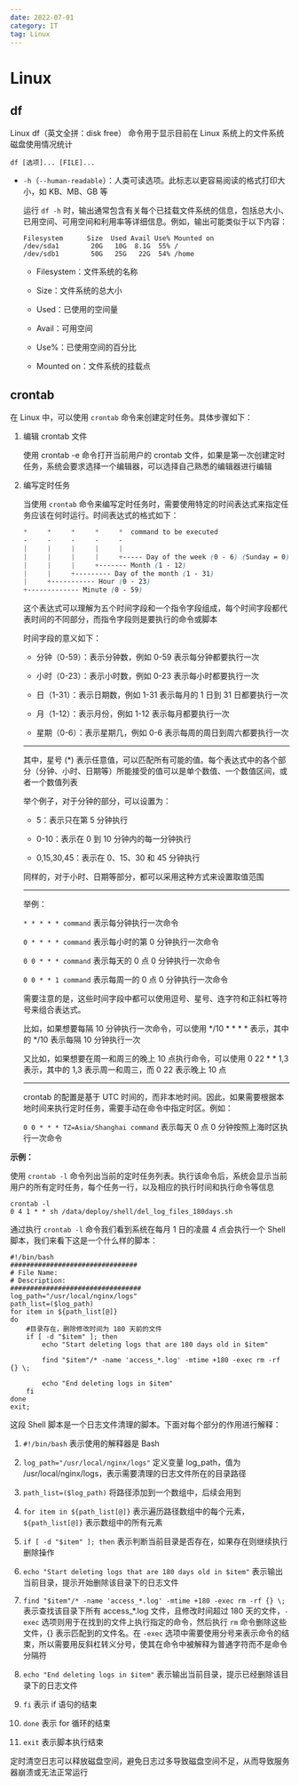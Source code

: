 ```yaml
---
date: 2022-07-01
category: IT
tag: Linux
---
```


# Linux

<!-- more -->

## df

Linux df（英文全拼：disk free） 命令用于显示目前在 Linux 系统上的文件系统磁盘使用情况统计

```shell
df [选项]... [FILE]...
```

- `-h`（`--human-readable`）：人类可读选项。此标志以更容易阅读的格式打印大小，如 KB、MB、GB 等

    运行 `df -h` 时，输出通常包含有关每个已挂载文件系统的信息，包括总大小、已用空间、可用空间和利用率等详细信息。例如，输出可能类似于以下内容：
    
    ```shell
    Filesystem      Size  Used Avail Use% Mounted on
    /dev/sda1        20G   10G  8.1G  55% /
    /dev/sdb1        50G   25G   22G  54% /home
    ```

  - Filesystem：文件系统的名称

  - Size：文件系统的总大小

  - Used：已使用的空间量

  - Avail：可用空间

  - Use%：已使用空间的百分比

  - Mounted on：文件系统的挂载点

## crontab

在 Linux 中，可以使用 `crontab` 命令来创建定时任务。具体步骤如下：

1. 编辑 crontab 文件

    使用 crontab -e 命令打开当前用户的 crontab 文件，如果是第一次创建定时任务，系统会要求选择一个编辑器，可以选择自己熟悉的编辑器进行编辑

2. 编写定时任务

    当使用 `crontab` 命令来编写定时任务时，需要使用特定的时间表达式来指定任务应该在何时运行。时间表达式的格式如下：

    ```scss
    *     *     *     *     *  command to be executed
    -     -     -     -     -
    |     |     |     |     |
    |     |     |     |     +----- Day of the week (0 - 6) (Sunday = 0)
    |     |     |     +------- Month (1 - 12)
    |     |     +--------- Day of the month (1 - 31)
    |     +----------- Hour (0 - 23)
    +------------- Minute (0 - 59)
    ```

    这个表达式可以理解为五个时间字段和一个指令字段组成，每个时间字段都代表时间的不同部分，而指令字段则是要执行的命令或脚本

    时间字段的意义如下：

    - 分钟（0-59）：表示分钟数，例如 0-59 表示每分钟都要执行一次

    - 小时（0-23）：表示小时数，例如 0-23 表示每小时都要执行一次

    - 日（1-31）：表示日期数，例如 1-31 表示每月的 1 日到 31 日都要执行一次

    - 月（1-12）：表示月份，例如 1-12 表示每月都要执行一次

    - 星期（0-6）：表示星期几，例如 0-6 表示每周的周日到周六都要执行一次

    ---

    其中，星号 (*) 表示任意值，可以匹配所有可能的值。每个表达式中的各个部分（分钟、小时、日期等）所能接受的值可以是单个数值、一个数值区间，或者一个数值列表

    举个例子，对于分钟的部分，可以设置为：

    - 5：表示只在第 5 分钟执行

    - 0-10：表示在 0 到 10 分钟内的每一分钟执行

    - 0,15,30,45：表示在 0、15、30 和 45 分钟执行

    同样的，对于小时、日期等部分，都可以采用这种方式来设置取值范围

    ---

    举例：

    `* * * * * command` 表示每分钟执行一次命令

    `0 * * * * command` 表示每小时的第 0 分钟执行一次命令

    `0 0 * * * command` 表示每天的 0 点 0 分钟执行一次命令

    `0 0 * * 1 command` 表示每周一的 0 点 0 分钟执行一次命令

    需要注意的是，这些时间字段中都可以使用逗号、星号、连字符和正斜杠等符号来组合表达式。

    比如，如果想要每隔 10 分钟执行一次命令，可以使用 */10 * * * * 表示，其中的 */10 表示每隔 10 分钟执行一次

    又比如，如果想要在周一和周三的晚上 10 点执行命令，可以使用 0 22 * * 1,3 表示，其中的 1,3 表示周一和周三，而 0 22 表示晚上 10 点

    ---

    crontab 的配置是基于 UTC 时间的，而非本地时间。因此，如果需要根据本地时间来执行定时任务，需要手动在命令中指定时区。例如：

    `0 0 * * * TZ=Asia/Shanghai command` 表示每天 0 点 0 分钟按照上海时区执行一次命令

**示例：**

使用 `crontab -l` 命令列出当前的定时任务列表。执行该命令后，系统会显示当前用户的所有定时任务，每个任务一行，以及相应的执行时间和执行命令等信息

```shell
crontab -l
0 4 1 * * sh /data/deploy/shell/del_log_files_180days.sh
```

通过执行 `crontab -l`  命令我们看到系统在每月 1 日的凌晨 4 点会执行一个 Shell 脚本，我们来看下这是一个什么样的脚本：

```shell
#!/bin/bash
################################
# File Name:
# Description: 
#################################
log_path="/usr/local/nginx/logs"
path_list=($log_path)
for item in ${path_list[@]}
do
    #目录存在，删除修改时间为 180 天前的文件
    if [ -d "$item" ]; then
        echo "Start deleting logs that are 180 days old in $item"

        find "$item"/* -name 'access_*.log' -mtime +180 -exec rm -rf {} \;

        echo "End deleting logs in $item"
    fi
done
exit;
```

这段 Shell 脚本是一个日志文件清理的脚本。下面对每个部分的作用进行解释：

1. `#!/bin/bash` 表示使用的解释器是 Bash

2. `log_path="/usr/local/nginx/logs"` 定义变量 log_path，值为 /usr/local/nginx/logs，表示需要清理的日志文件所在的目录路径

3. `path_list=($log_path)` 将路径添加到一个数组中，后续会用到

4. `for item in ${path_list[@]}` 表示遍历路径数组中的每个元素，`${path_list[@]}` 表示数组中的所有元素

5. `if [ -d "$item" ]; then` 表示判断当前目录是否存在，如果存在则继续执行删除操作

6. `echo "Start deleting logs that are 180 days old in $item"` 表示输出当前目录，提示开始删除该目录下的日志文件

7. `find "$item"/* -name 'access_*.log' -mtime +180 -exec rm -rf {} \;` 表示查找该目录下所有 access_*.log 文件，且修改时间超过 180 天的文件，`-exec` 选项则用于在找到的文件上执行指定的命令，然后执行 `rm` 命令删除这些文件，{} 表示匹配到的文件名。在 `-exec` 选项中需要使用分号来表示命令的结束，所以需要用反斜杠转义分号，使其在命令中被解释为普通字符而不是命令分隔符

8. `echo "End deleting logs in $item"` 表示输出当前目录，提示已经删除该目录下的日志文件

9. `fi` 表示 if 语句的结束

10. `done` 表示 for 循环的结束

11. `exit` 表示脚本执行结束

定时清空日志可以释放磁盘空间，避免日志过多导致磁盘空间不足，从而导致服务器崩溃或无法正常运行
